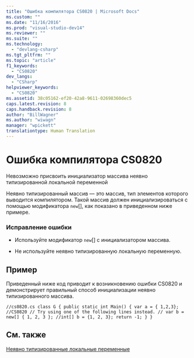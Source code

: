 ```yaml
---
title: "Ошибка компилятора CS0820 | Microsoft Docs"
ms.custom: ""
ms.date: "11/16/2016"
ms.prod: "visual-studio-dev14"
ms.reviewer: ""
ms.suite: ""
ms.technology: 
  - "devlang-csharp"
ms.tgt_pltfrm: ""
ms.topic: "article"
f1_keywords: 
  - "CS0820"
dev_langs: 
  - "CSharp"
helpviewer_keywords: 
  - "CS0820"
ms.assetid: 38c05162-ef20-42a8-9611-02698360dec5
caps.latest.revision: 8
caps.handback.revision: 8
author: "BillWagner"
ms.author: "wiwagn"
manager: "wpickett"
translationtype: Human Translation
---
```

# Ошибка компилятора CS0820
Невозможно присвоить инициализатор массива неявно типизированной локальной переменной  
  
 Неявно типизированный массив — это массив, тип элементов которого выводится компилятором. Такой массив должен инициализироваться с помощью модификатора `new`\[\], как показано в приведенном ниже примере.  
  
### Исправление ошибки  
  
-   Используйте модификатор `new`\[\] с инициализатором массива.  
  
-   Не используйте неявно типизированную локальную переменную.  
  
## Пример  
 Приведенный ниже код приводит к возникновению ошибки CS0820 и демонстрирует правильный способ инициализации неявно типизированного массива.  
  
```  
//cs0820.cs class G { public static int Main() { var a = { 1,2,3}; //CS0820 // Try using one of the following lines instead. // var b = new[] { 1, 2, 3 }; //int[] b = {1, 2, 3}; return -1; } }  
```  
  
## См. также  
 [Неявно типизированные локальные переменные](../../csharp/programming-guide/classes-and-structs/implicitly-typed-local-variables.md)